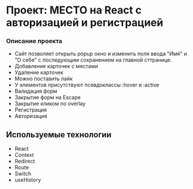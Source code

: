 
# Проект: МЕСТО на React c авторизацией и регистрацией

### Описание проекта
* Сайт позволяет открыть popup окно и изменить поля ввода "Имя" и "О себе" с последующим
сохранением на главной сттранице.
* Добавление карточек с местами
* Удаление карточек
* Можно поставить лайк
* У элементов присутствуют  псевдоклассы :hover и :active
* Валидация форм
* Закрытие форм на Escape
* Закрытие кликом по overlay
* Регистрация
* Авторизация

## Используемые технологии
* React
* Context
* Redirect
* Route
* Switch
* useHistory



